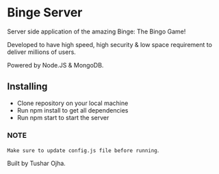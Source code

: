 # Binge Server
Server side application of the amazing Binge: The Bingo Game! 

Developed to have high speed, high security & low space requirement to deliver millions of users.

Powered by Node.JS & MongoDB.

## Installing
- Clone repository on your local machine
- Run npm install to get all dependencies
- Run npm start to start the server

### NOTE
`Make sure to update config.js file before running`.

Built by Tushar Ojha.
